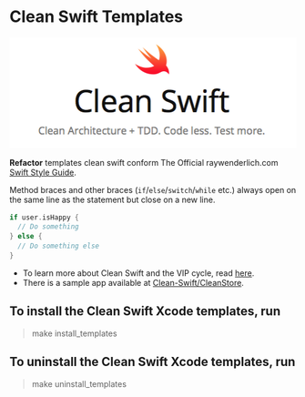 # Clean Swift Templates

[![clean-swift](https://github.com/motojojoe/assets/blob/master/CleanSwift.png?raw=true)](http://clean-swift.com)

**Refactor** templates clean swift conform The Official raywenderlich.com [Swift Style Guide](https://github.com/raywenderlich/swift-style-guide).

Method braces and other braces (`if`/`else`/`switch`/`while` etc.) always open on the same line as the statement but close on a new line.

```swift
if user.isHappy {
  // Do something
} else {
  // Do something else
}
```

- To learn more about Clean Swift and the VIP cycle, read [here](http://clean-swift.com/clean-swift-ios-architecture).
- There is a sample app available at [Clean-Swift/CleanStore](https://github.com/Clean-Swift/CleanStore).

## To install the Clean Swift Xcode templates, run

> make install_templates

## To uninstall the Clean Swift Xcode templates, run

> make uninstall_templates
